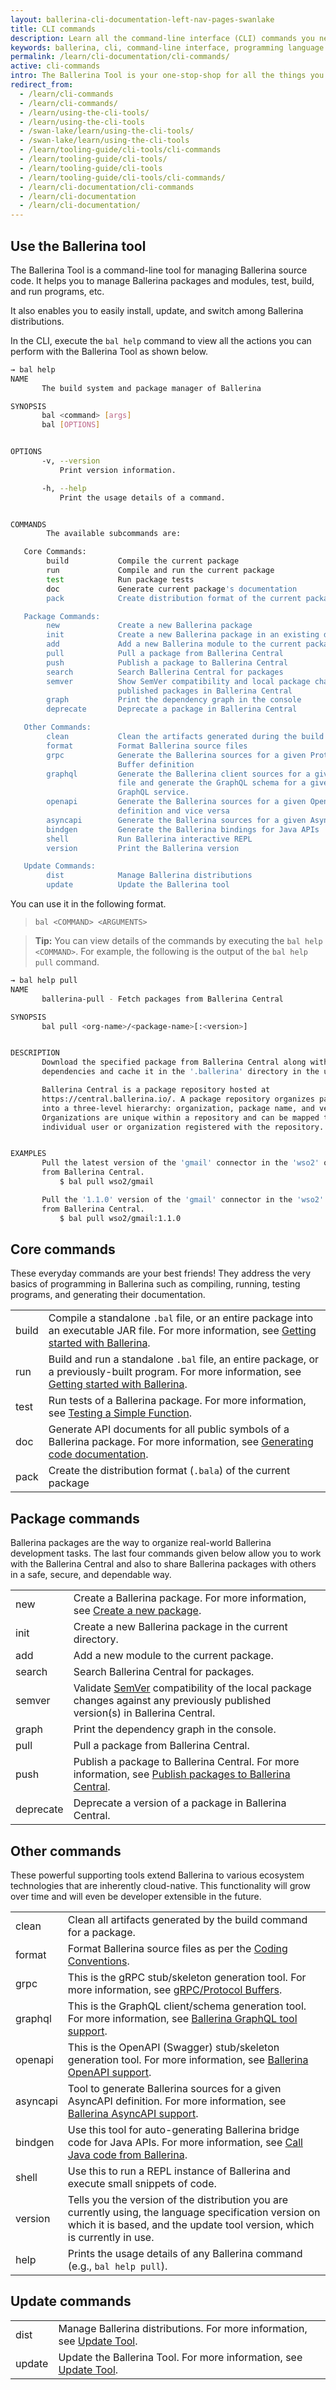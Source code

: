 ```yaml
---
layout: ballerina-cli-documentation-left-nav-pages-swanlake
title: CLI commands
description: Learn all the command-line interface (CLI) commands you need to get started, build, test and run programs, work with Ballerina Central, and manage packages.
keywords: ballerina, cli, command-line interface, programming language
permalink: /learn/cli-documentation/cli-commands/
active: cli-commands
intro: The Ballerina Tool is your one-stop-shop for all the things you do in Ballerina. 
redirect_from:
  - /learn/cli-commands
  - /learn/cli-commands/
  - /learn/using-the-cli-tools/
  - /learn/using-the-cli-tools
  - /swan-lake/learn/using-the-cli-tools/
  - /swan-lake/learn/using-the-cli-tools
  - /learn/tooling-guide/cli-tools/cli-commands
  - /learn/tooling-guide/cli-tools/
  - /learn/tooling-guide/cli-tools
  - /learn/tooling-guide/cli-tools/cli-commands/
  - /learn/cli-documentation/cli-commands
  - /learn/cli-documentation
  - /learn/cli-documentation/
---
```


## Use the Ballerina tool

The Ballerina Tool is a command-line tool for managing Ballerina source code. It helps you to manage Ballerina packages and modules, test, build, and run programs, etc.

It also enables you to easily install, update, and switch among Ballerina distributions. 

In the CLI, execute the `bal help` command to view all the actions you can perform with the Ballerina Tool as shown below.

```sh
→ bal help
NAME
       The build system and package manager of Ballerina

SYNOPSIS
       bal <command> [args]
       bal [OPTIONS]


OPTIONS
       -v, --version
           Print version information.

       -h, --help
           Print the usage details of a command.


COMMANDS
        The available subcommands are:

   Core Commands:
        build           Compile the current package
        run             Compile and run the current package
        test            Run package tests
        doc             Generate current package's documentation
        pack            Create distribution format of the current package

   Package Commands:
        new             Create a new Ballerina package
        init            Create a new Ballerina package in an existing directory
        add             Add a new Ballerina module to the current package
        pull            Pull a package from Ballerina Central
        push            Publish a package to Ballerina Central
        search          Search Ballerina Central for packages
        semver          Show SemVer compatibility and local package changes against
                        published packages in Ballerina Central
        graph           Print the dependency graph in the console
        deprecate       Deprecate a package in Ballerina Central

   Other Commands:
        clean           Clean the artifacts generated during the build
        format          Format Ballerina source files
        grpc            Generate the Ballerina sources for a given Protocol
                        Buffer definition
        graphql         Generate the Ballerina client sources for a given GraphQL config
                        file and generate the GraphQL schema for a given Ballerina
                        GraphQL service.
        openapi         Generate the Ballerina sources for a given OpenAPI
                        definition and vice versa
        asyncapi        Generate the Ballerina sources for a given AsyncAPI definition
        bindgen         Generate the Ballerina bindings for Java APIs
        shell           Run Ballerina interactive REPL
        version         Print the Ballerina version

   Update Commands:
        dist            Manage Ballerina distributions
        update          Update the Ballerina tool

```

You can use it in the following format.

> `bal <COMMAND> <ARGUMENTS>`

> **Tip:** You can view details of the commands by executing the `bal help <COMMAND>`. For example, the following is the output of the `bal help pull` command.

```sh
→ bal help pull
NAME
       ballerina-pull - Fetch packages from Ballerina Central

SYNOPSIS
       bal pull <org-name>/<package-name>[:<version>]


DESCRIPTION
       Download the specified package from Ballerina Central along with its
       dependencies and cache it in the '.ballerina' directory in the user home.

       Ballerina Central is a package repository hosted at
       https://central.ballerina.io/. A package repository organizes packages
       into a three-level hierarchy: organization, package name, and version.
       Organizations are unique within a repository and can be mapped to an
       individual user or organization registered with the repository.


EXAMPLES
       Pull the latest version of the 'gmail' connector in the 'wso2' organization
       from Ballerina Central.
           $ bal pull wso2/gmail

       Pull the '1.1.0' version of the 'gmail' connector in the 'wso2' organization
       from Ballerina Central.
           $ bal pull wso2/gmail:1.1.0
```

## Core commands

These everyday commands are your best friends! They address the very basics of programming in Ballerina such as compiling, running, testing programs, and generating their documentation.

<table class="cComandTable">
<tr>
<td class="cCommand">build</td>
<td class="cDescription">Compile a standalone <code>.bal</code> file, or an entire package into an executable JAR file. For more information, see <a href="/learn/get-started-with-ballerina/">Getting started with Ballerina</a>.
</td>
</tr>
<tr>
<td class="cCommand">run</td>
<td class="cDescription">Build and run a standalone <code>.bal</code> file, an entire package, or a previously-built program. For more information, see <a href="/learn/get-started-with-ballerina/">Getting started with Ballerina</a>.
</td>
</tr>
<tr>
<td class="cCommand">test</td>
<td class="cDescription">Run tests of a Ballerina package. For more information, see <a href="/learn/test-ballerina-code/test-a-simple-function/">Testing a Simple Function</a>.
</td>
</tr>
<tr>
<td class="cCommand">doc</td>
<td class="cDescription">Generate API documents for all public symbols of a Ballerina package. For more information, see <a href="/learn/generate-code-documentation">Generating code documentation</a>.
</td>
</tr>
<tr>
<td class="cCommand">pack</td>
<td class="cDescription">Create the distribution format (<code>.bala</code>) of the current package
</td>
</tr>
</table>

## Package commands

Ballerina packages are the way to organize real-world Ballerina development tasks. The last four commands given below allow you to work with the Ballerina Central and also to share Ballerina packages with others in a safe, secure, and dependable way.

<table class="cComandTable">
<tr>
<td class="cCommand">new</td>
<td class="cDescription">Create a Ballerina package. For more information, see <a href="/learn/get-started-with-ballerina/#create-a-new-package">Create a new package</a>.
</td>
</tr>
<tr>
<td class="cCommand">init</td>
<td class="cDescription">Create a new Ballerina package in the current directory.
</td>
</tr>
<tr>
<td class="cCommand">add</td>
<td class="cDescription">Add a new module to the current package.
</td>
</tr>
<tr>
<td class="cCommand">search</td>
<td class="cDescription">Search Ballerina Central for packages.
</td>
</tr>
<tr>
<td class="cCommand">semver</td>
<td class="cDescription">Validate <a href="https://semver.org/">SemVer</a> compatibility of the local package changes against any previously published version(s) in Ballerina Central.
</td>
</tr>
<tr>
<td class="cCommand">graph</td>
<td class="cDescription">Print the dependency graph in the console.
</td>
</tr>
<tr>
<td class="cCommand">pull</td>
<td class="cDescription">Pull a package from Ballerina Central.
</td>
</tr>
<tr>
<td class="cCommand">push</td>
<td class="cDescription">Publish a package to Ballerina Central. For more information, see <a href="/learn/publish-packages-to-ballerina-central">Publish packages to Ballerina Central</a>.
</td>
</tr>
<tr>
<td class="cCommand">deprecate</td>
<td class="cDescription">Deprecate a version of a package in Ballerina Central.
</td>
</tr>
</table>

## Other commands

These powerful supporting tools extend Ballerina to various ecosystem technologies that are inherently cloud-native. This functionality will grow over time and will even be developer extensible in the future.

<table class="cComandTable">
<tr>
<td class="cCommand">clean</td>
<td class="cDescription">Clean all artifacts generated by the build command for a package.
</td>
</tr>
<tr>
<td class="cCommand">format</td>
<td class="cDescription">Format Ballerina source files as per the <a href="/learn/style-guide/coding-conventions/">Coding Conventions</a>.</td>
</tr>
<tr>
<td class="cCommand">grpc</td>
<td class="cDescription">This is the gRPC stub/skeleton generation tool. For more information, see <a href="/learn/cli-documentation/grpc">gRPC/Protocol Buffers</a>.</td>
</tr>
<tr>
<td class="cCommand">graphql</td>
<td class="cDescription">This is the GraphQL client/schema generation tool. For more information, see <a href="/learn/graphql-tool/">Ballerina GraphQL tool support</a>.</td>
</tr>
<tr>
<td class="cCommand">openapi</td>
<td class="cDescription">This is the OpenAPI (Swagger) stub/skeleton generation tool. For more information, see <a href="/learn/openapi-tool">Ballerina OpenAPI support</a>.</td>
</tr>
<tr>
<td class="cCommand">asyncapi</td>
<td class="cDescription">Tool to generate Ballerina sources for a given AsyncAPI definition. For more information, see <a href="/learn/asyncapi-tool">Ballerina AsyncAPI support</a>.</td>
</tr>
<tr>
<td class="cCommand">bindgen</td>
<td class="cDescription">Use this tool for auto-generating Ballerina bridge code for Java APIs. For more information, see <a href="/learn/call-java-code-from-ballerina">Call Java code from Ballerina</a>.</td>
</tr>
<tr>
<td class="cCommand">shell</td>
<td class="cDescription"> Use this to run a REPL instance of Ballerina and execute small snippets of code.</td>
</tr>
<tr>
<td class="cCommand">version</td>
<td class="cDescription">Tells you the version of the distribution you are currently using, the language specification version on which it is based, and the update tool version, which is currently in use.</td>
</tr>
<tr>
<td class="cCommand">help</td>
<td class="cDescription">Prints the usage details of any Ballerina command (e.g., <code>bal help pull</code>).
</td>
</tr>
</table>

## Update commands

<table class="cComandTable">
<tr>
<td class="cCommand">dist</td>
<td class="cDescription">Manage Ballerina distributions. For more information, see <a href="/learn/cli-documentation/update-tool/">Update Tool</a>.
</td>
</tr>
<tr>
<td class="cCommand">update</td>
<td class="cDescription">Update the Ballerina Tool. For more information, see <a href="/learn/cli-documentation/update-tool/">Update Tool</a>.
</td>
</tr>
</table>

<style> #tree-expand-all, #tree-collapse-all, .cTocElements {display:none;} .cGitButtonContainer {padding-left: 40px;} </style>
